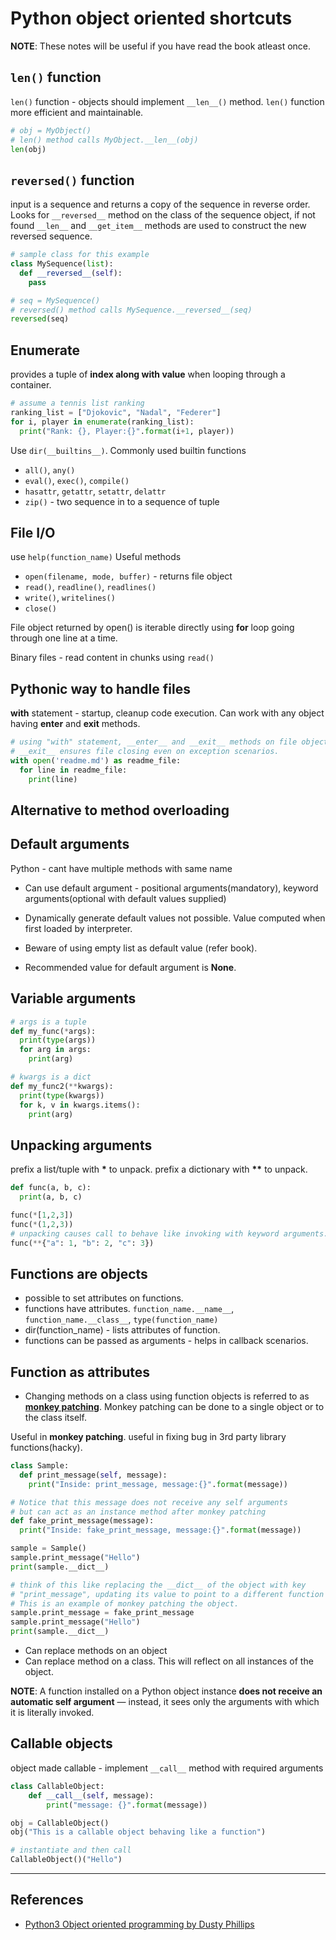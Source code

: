 # Python object oriented shortcuts

**NOTE**: These notes will be useful if you have read the book atleast once.

## `len()` function

`len()` function - objects should implement `__len__()` method. `len()` function more efficient and maintainable.

```Python
# obj = MyObject()
# len() method calls MyObject.__len__(obj)
len(obj)
```

## `reversed()` function

input is a sequence and returns a copy of the sequence in reverse order. Looks for `__reversed__` method on the class of the sequence object, if not found `__len__` and `__get_item__` methods are used to construct the new reversed sequence.

```Python
# sample class for this example
class MySequence(list):
  def __reversed__(self):
    pass

# seq = MySequence()
# reversed() method calls MySequence.__reversed__(seq)
reversed(seq)
```

## Enumerate

provides a tuple of **index along with value** when looping through a container.

```Python
# assume a tennis list ranking
ranking_list = ["Djokovic", "Nadal", "Federer"]
for i, player in enumerate(ranking_list):
  print("Rank: {}, Player:{}".format(i+1, player))
```

Use `dir(__builtins__)`. Commonly used builtin functions

* `all()`, `any()`
* `eval()`, `exec()`, `compile()`
* `hasattr`, `getattr`, `setattr`, `delattr`
* `zip()` - two sequence in to a sequence of tuple

## File I/O

use `help(function_name)`
Useful methods

* `open(filename, mode, buffer)` - returns file object
* `read()`, `readline()`, `readlines()`
* `write()`, `writelines()`
* `close()`

File object returned by open() is iterable directly using **for** loop going through one line at a time.

Binary files - read content in chunks using `read()`

## Pythonic way to handle files

**with** statement - startup, cleanup code execution.
Can work with any object having **__enter__** and **__exit__** methods.

```Python
# using "with" statement, __enter__ and __exit__ methods on file object are called.
# __exit__ ensures file closing even on exception scenarios.
with open('readme.md') as readme_file:
  for line in readme_file:
    print(line)
```

## Alternative to method overloading

## Default arguments

Python - cant have multiple methods with same name

* Can use default argument - positional arguments(mandatory), keyword arguments(optional with default values supplied)
* Dynamically generate default values not possible. Value computed when first loaded by interpreter.
* Beware of using empty list as default value (refer book).

* Recommended value for default argument is **None**.

## Variable arguments

```Python
# args is a tuple
def my_func(*args):
  print(type(args))
  for arg in args:
    print(arg)

# kwargs is a dict
def my_func2(**kwargs):
  print(type(kwargs))
  for k, v in kwargs.items():
    print(arg)
```

## Unpacking arguments

prefix a list/tuple with **\*** to unpack. prefix a dictionary with **\*\*** to unpack.

```Python
def func(a, b, c):
  print(a, b, c)

func(*[1,2,3])
func(*(1,2,3))
# unpacking causes call to behave like invoking with keyword arguments.
func(**{"a": 1, "b": 2, "c": 3})
```

## Functions are objects

* possible to set attributes on functions.
* functions have attributes. `function_name.__name__`, `function_name.__class__`, `type(function_name)`
* dir(function_name) - lists attributes of function.
* functions can be passed as arguments - helps in callback scenarios.

## Function as attributes

* Changing methods on a class using function objects is referred to as [**monkey patching**](http://blog.dscpl.com.au/p/decorators-and-monkey-patching.html). Monkey patching can be done to a single object or to the class itself.

Useful in **monkey patching**. useful in fixing bug in 3rd party library functions(hacky).

```Python
class Sample:
  def print_message(self, message):
    print("Inside: print_message, message:{}".format(message))

# Notice that this message does not receive any self arguments
# but can act as an instance method after monkey patching
def fake_print_message(message):
  print("Inside: fake_print_message, message:{}".format(message))

sample = Sample()
sample.print_message("Hello")
print(sample.__dict__)

# think of this like replacing the __dict__ of the object with key
# "print_message", updating its value to point to a different function object.
# This is an example of monkey patching the object.
sample.print_message = fake_print_message
sample.print_message("Hello")
print(sample.__dict__)
```

* Can replace methods on an object
* Can replace method on a class. This will reflect on all instances of the object.

**NOTE**: A function installed on a Python object instance **does not receive an automatic self argument** — instead, it sees only the arguments with which it is literally invoked.

## Callable objects

object made callable - implement `__call__` method with required arguments

```Python
class CallableObject:
    def __call__(self, message):
        print("message: {}".format(message))

obj = CallableObject()
obj("This is a callable object behaving like a function")

# instantiate and then call
CallableObject()("Hello")

```

---

## References

* [Python3 Object oriented programming by Dusty Phillips](https://www.amazon.in/dp/B005O9OFWQ/ref=dp-kindle-redirect?_encoding=UTF8&btkr=1)

